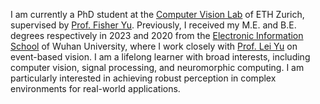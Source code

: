 <span class='anchor' id='about-me'></span>
<!-- I am a master student working closely with [Prof. Lei Yu](https://dvs-whu.cn/) at Wuhan University. Prior to this, I received my B.E. degree from the [Electronic Information School](http://eis.whu.edu.cn/index.shtml) of Wuhan University in 2020. I am a lifelong learner with broad interests, including computer vision, neuromorphic computing, and signal processing, and I am particularly interested in utilizing multi-modal data for robust perception in real-world environments. -->


I am currently a PhD student at the [Computer Vision Lab](https://vision.ee.ethz.ch/) of ETH Zurich, supervised by [Prof. Fisher Yu](https://www.yf.io/). Previously, I received my M.E. and B.E. degrees respectively in 2023 and 2020 from the [Electronic Information School](http://eis.whu.edu.cn/index.shtml) of Wuhan University, where I work closely with [Prof. Lei Yu](https://dvs-whu.cn/) on event-based vision. I am a lifelong learner with broad interests, including computer vision, signal processing, and neuromorphic computing. I am particularly interested in achieving robust perception in complex environments for real-world applications. 


<!-- 
My research interets include computer vision, event-based vision, and neuromorphic computing. I am particularly interested in utilizing multi-modal data for robust perception in real-world environments. -->